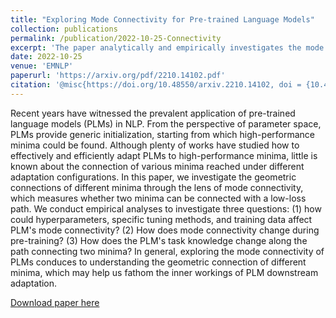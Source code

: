 ```yaml
---
title: "Exploring Mode Connectivity for Pre-trained Language Models"
collection: publications
permalink: /publication/2022-10-25-Connectivity
excerpt: 'The paper analytically and empirically investigates the mode connectivity of pre-trained language models'
date: 2022-10-25
venue: 'EMNLP'
paperurl: 'https://arxiv.org/pdf/2210.14102.pdf'
citation: '@misc{https://doi.org/10.48550/arxiv.2210.14102, doi = {10.48550/ARXIV.2210.14102}, url = {https://arxiv.org/abs/2210.14102}, author = {Qin, Yujia and Qian, Cheng and Yi, Jing and Chen, Weize and Lin, Yankai and Han, Xu and Liu, Zhiyuan and Sun, Maosong and Zhou, Jie}, keywords = {Computation and Language (cs.CL), Artificial Intelligence (cs.AI), FOS: Computer and information sciences, FOS: Computer and information sciences}, title = {Exploring Mode Connectivity for Pre-trained Language Models}, ublisher = {arXiv}, year = {2022}, copyright = {arXiv.org perpetual, non-exclusive license} }'
---
```


Recent years have witnessed the prevalent application of pre-trained language models (PLMs) in NLP. From the perspective of parameter space, PLMs provide generic initialization, starting from which high-performance minima could be found. Although plenty of works have studied how to effectively and efficiently adapt PLMs to high-performance minima, little is known about the connection of various minima reached under different adaptation configurations. In this paper, we investigate the geometric connections of different minima through the lens of mode connectivity, which measures whether two minima can be connected with a low-loss path. We conduct empirical analyses to investigate three questions: (1) how could hyperparameters, specific tuning methods, and training data affect PLM's mode connectivity? (2) How does mode connectivity change during pre-training? (3) How does the PLM's task knowledge change along the path connecting two minima? In general, exploring the mode connectivity of PLMs conduces to understanding the geometric connection of different minima, which may help us fathom the inner workings of PLM downstream adaptation.

[Download paper here](https://arxiv.org/pdf/2210.14102.pdf)

